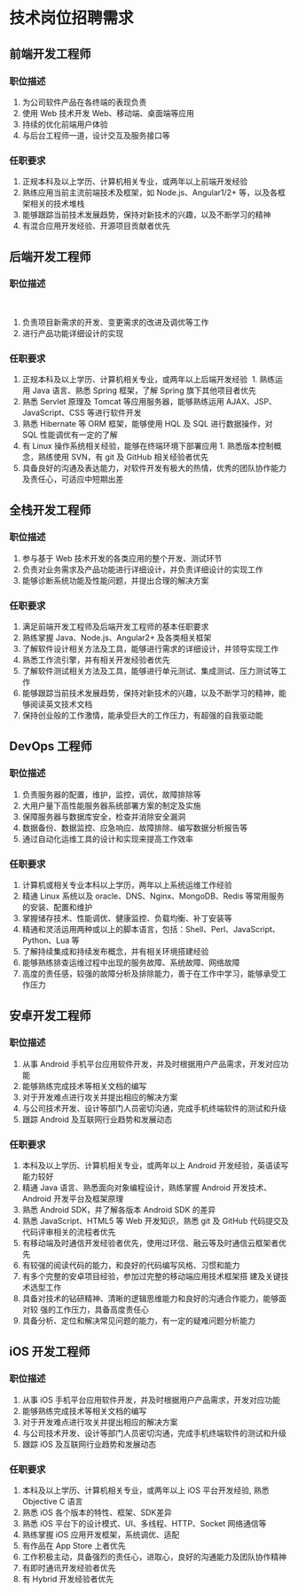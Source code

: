 技术岗位招聘需求
==============


前端开发工程师
------------

### 职位描述

1. 为公司软件产品在各终端的表现负责
1. 使用 Web 技术开发 Web、移动端、桌面端等应用
1. 持续的优化前端用户体验
1. 与后台工程师一道，设计交互及服务接口等

### 任职要求

1. 正规本科及以上学历、计算机相关专业，或两年以上前端开发经验
1. 熟练应用当前主流前端技术及框架，如 Node.js、Angular1/2+ 等，以及各框架相关的技术堆栈
1. 能够跟踪当前技术发展趋势，保持对新技术的兴趣，以及不断学习的精神
1. 有混合应用开发经验、开源项目贡献者优先


后端开发工程师
------------

### 职位描述
 
1. 负责项目新需求的开发、变更需求的改进及调优等工作
1. 进行产品功能详细设计的实现

### 任职要求

1. 正规本科及以上学历、计算机相关专业，或两年以上后端开发经验
 1. 熟练运用 Java 语言、熟悉 Spring 框架，了解 Spring 旗下其他项目者优先
1. 熟悉 Servlet 原理及 Tomcat 等应用服务器，能够熟练运用 AJAX、JSP、JavaScript、CSS 等进行软件开发
1. 熟悉 Hibernate 等 ORM 框架，能够使用 HQL 及 SQL 进行数据操作，对 SQL 性能调优有一定的了解
1. 有 Linux 操作系统相关经验，能够在终端环境下部署应用
1. 熟悉版本控制概念，熟练使用 SVN，有 git 及 GitHub 相关经验者优先
1. 具备良好的沟通及表达能力，对软件开发有极大的热情，优秀的团队协作能力及责任心，可适应中短期出差


全栈开发工程师
------------

### 职位描述

1. 参与基于 Web 技术开发的各类应用的整个开发、测试环节
1. 负责对业务需求及产品功能进行详细设计，并负责详细设计的实现工作
1. 能够诊断系统功能及性能问题，并提出合理的解决方案

### 任职要求

1. 满足前端开发工程师及后端开发工程师的基本任职要求
1. 熟练掌握 Java、Node.js、Angular2+ 及各类相关框架
1. 了解软件设计相关方法及工具，能够进行需求的详细设计，并领导实现工作
1. 熟悉工作流引擎，并有相关开发经验者优先
1. 了解软件测试相关方法及工具，能够进行单元测试、集成测试、压力测试等工作
1. 能够跟踪当前技术发展趋势，保持对新技术的兴趣，以及不断学习的精神，能够阅读英文技术文档
1. 保持创业般的工作激情，能承受巨大的工作压力，有超强的自我驱动能


DevOps 工程师
------------

### 职位描述

1. 负责服务器的配置，维护，监控，调优，故障排除等
1. 大用户量下高性能服务器系统部署方案的制定及实施
1. 保障服务器与数据库安全，检查并消除安全漏洞
1. 数据备份、数据监控、应急响应、故障排除、编写数据分析报告等
1. 通过自动化运维工具的设计和实现来提高工作效率

### 任职要求

1. 计算机或相关专业本科以上学历，两年以上系统运维工作经验
1. 精通 Linux 系统以及 oracle、DNS、Nginx、MongoDB、Redis 等常用服务的安装、配置和维护
1. 掌握储存技术、性能调优、健康监控、负载均衡、补丁安装等
1. 精通和灵活运用两种或以上的脚本语言，包括：Shell、Perl、JavaScript、Python、Lua 等
1. 了解持续集成和持续发布概念，并有相关环境搭建经验
1. 能够熟练排查运维过程中出现的服务故障、系统故障、网络故障
1. 高度的责任感，较强的故障分析及排除能力，善于在工作中学习，能够承受工作压力


安卓开发工程师
------------

### 职位描述

1. 从事 Android 手机平台应用软件开发，并及时根据用户产品需求，开发对应功能
1. 能够熟练完成技术等相关文档的编写
1. 对于开发难点进行攻关并提出相应的解决方案
1. 与公司技术开发、设计等部门人员密切沟通，完成手机终端软件的测试和升级
1. 跟踪 Android 及互联网行业趋势和发展动态

### 任职要求

1. 本科及以上学历、计算机相关专业，或两年以上 Android 开发经验，英语读写能力较好
1. 精通 Java 语言、熟悉面向对象编程设计，熟练掌握 Android 开发技术、Android 开发平台及框架原理
1. 熟悉 Android SDK，并了解各版本 Android SDK 的差异
1. 熟悉 JavaScript、HTML5 等 Web 开发知识，熟悉 git 及 GitHub 代码提交及代码评审相关的流程者优先
1. 有移动端及时通信开发经验者优先，使用过环信、融云等及时通信云框架者优先
1. 有较强的阅读代码的能力，和良好的代码编写风格、习惯和能力
1. 有多个完整的安卓项目经验，参加过完整的移动端应用技术框架搭 建及关键技术选型工作
1. 具备对技术的钻研精神、清晰的逻辑思维能力和良好的沟通合作能力，能够面对较 强的工作压力，具备高度责任心
1. 具备分析、定位和解决常见问题的能力，有一定的疑难问题分析能力


iOS 开发工程师
-------------

### 职位描述

1. 从事 iOS 手机平台应用软件开发，并及时根据用户产品需求，开发对应功能
1. 能够熟练完成技术等相关文档的编写
1. 对于开发难点进行攻关并提出相应的解决方案
1. 与公司技术开发、设计等部门人员密切沟通，完成手机终端软件的测试和升级
1. 跟踪 iOS 及互联网行业趋势和发展动态

### 任职要求

1. 本科及以上学历、计算机相关专业，或两年以上 iOS 平台开发经验, 熟悉 Objective C 语言
1. 熟悉 iOS 各个版本的特性、框架、SDK差异
1. 熟悉 iOS 平台下的设计模式、UI、多线程、HTTP、Socket 网络通信等
1. 熟练掌握 iOS 应用开发框架，系统调优、适配
1. 有作品在 App Store 上者优先
1. 工作积极主动，具备强烈的责任心，进取心，良好的沟通能力及团队协作精神
1. 有即时通讯开发经验者优先
1. 有 Hybrid 开发经验者优先